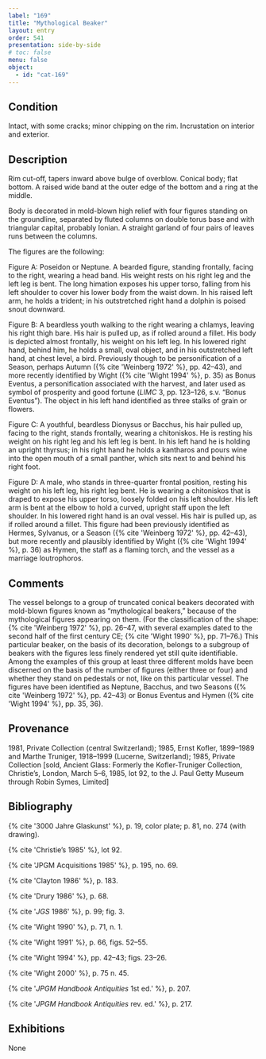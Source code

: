 ```yaml
---
label: "169"
title: "Mythological Beaker"
layout: entry
order: 541
presentation: side-by-side
# toc: false
menu: false
object:
  - id: "cat-169"
---
```


## Condition

Intact, with some cracks; minor chipping on the rim. Incrustation on interior and exterior.

## Description

Rim cut-off, tapers inward above bulge of overblow. Conical body; flat bottom. A raised wide band at the outer edge of the bottom and a ring at the middle.

Body is decorated in mold-blown high relief with four figures standing on the groundline, separated by fluted columns on double torus base and with triangular capital, probably Ionian. A straight garland of four pairs of leaves runs between the columns.

The figures are the following:

Figure A: Poseidon or Neptune. A bearded figure, standing frontally, facing to the right, wearing a head band. His weight rests on his right leg and the left leg is bent. The long himation exposes his upper torso, falling from his left shoulder to cover his lower body from the waist down. In his raised left arm, he holds a trident; in his outstretched right hand a dolphin is poised snout downward.

Figure B: A beardless youth walking to the right wearing a chlamys, leaving his right thigh bare. His hair is pulled up, as if rolled around a fillet. His body is depicted almost frontally, his weight on his left leg. In his lowered right hand, behind him, he holds a small, oval object, and in his outstretched left hand, at chest level, a bird. Previously though to be personification of a Season, perhaps Autumn ({% cite 'Weinberg 1972' %}, pp. 42–43), and more recently identified by Wight ({% cite 'Wight 1994' %}, p. 35) as Bonus Eventus, a personification associated with the harvest, and later used as symbol of prosperity and good fortune (*LIMC* 3, pp. 123–126, s.v. “Bonus Eventus”). The object in his left hand identified as three stalks of grain or flowers.

Figure C: A youthful, beardless Dionysus or Bacchus, his hair pulled up, facing to the right, stands frontally, wearing a chitoniskos. He is resting his weight on his right leg and his left leg is bent. In his left hand he is holding an upright thyrsus; in his right hand he holds a kantharos and pours wine into the open mouth of a small panther, which sits next to and behind his right foot.

Figure D: A male, who stands in three-quarter frontal position, resting his weight on his left leg, his right leg bent. He is wearing a chitoniskos that is draped to expose his upper torso, loosely folded on his left shoulder. His left arm is bent at the elbow to hold a curved, upright staff upon the left shoulder. In his lowered right hand is an oval vessel. His hair is pulled up, as if rolled around a fillet. This figure had been previously identified as Hermes, Sylvanus, or a Season ({% cite 'Weinberg 1972' %}, pp. 42–43), but more recently and plausibly identified by Wight ({% cite 'Wight 1994' %}, p. 36) as Hymen, the staff as a flaming torch, and the vessel as a marriage loutrophoros.

## Comments

The vessel belongs to a group of truncated conical beakers decorated with mold-blown figures known as “mythological beakers,” because of the mythological figures appearing on them. (For the classification of the shape: {% cite 'Weinberg 1972' %}, pp. 26–47, with several examples dated to the second half of the first century CE; {% cite 'Wight 1990' %}, pp. 71–76.) This particular beaker, on the basis of its decoration, belongs to a subgroup of beakers with the figures less finely rendered yet still quite identifiable. Among the examples of this group at least three different molds have been discerned on the basis of the number of figures (either three or four) and whether they stand on pedestals or not, like on this particular vessel. The figures have been identified as Neptune, Bacchus, and two Seasons ({% cite 'Weinberg 1972' %}, pp. 42–43) or Bonus Eventus and Hymen ({% cite 'Wight 1994' %}, pp. 35, 36).

## Provenance

1981, Private Collection (central Switzerland); 1985, Ernst Kofler, 1899–1989 and Marthe Truniger, 1918–1999 (Lucerne, Switzerland); 1985, Private Collection \[sold, Ancient Glass: Formerly the Kofler-Truniger Collection, Christie’s, London, March 5–6, 1985, lot 92, to the J. Paul Getty Museum through Robin Symes, Limited\]

## Bibliography

{% cite '3000 Jahre Glaskunst' %}, p. 19, color plate; p. 81, no. 274 (with drawing).

{% cite 'Christie’s 1985' %}, lot 92.

{% cite 'JPGM Acquisitions 1985' %}, p. 195, no. 69.

{% cite 'Clayton 1986' %}, p. 183.

{% cite 'Drury 1986' %}, p. 68.

{% cite '*JGS* 1986' %}, p. 99; fig. 3.

{% cite 'Wight 1990' %}, p. 71, n. 1.

{% cite 'Wight 1991' %}, p. 66, figs. 52–55.

{% cite 'Wight 1994' %}, pp. 42–43; figs. 23–26.

{% cite 'Wight 2000' %}, p. 75 n. 45.

{% cite '*JPGM Handbook Antiquities* 1st ed.' %}, p. 207.

{% cite '*JPGM Handbook Antiquities* rev. ed.' %}, p. 217.

## Exhibitions

None